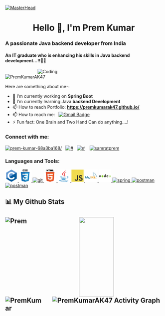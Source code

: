 [![MasterHead](https://t4.ftcdn.net/jpg/02/78/37/47/360_F_278374738_ypRn0utOVnebuhmpSrDiwkzFsdqEm0aa.jpg)](https://PremKumarAK47.io)
<h1 align="center">Hello 👋, I'm Prem Kumar</h1>
<h3 align="left">A passionate Java backend developer from India</h3>
<h4 align="left"> An IT graduate who is enhancing his skills in Java backend development...!!👨‍🎓</h4>
<img align="right" alt="Coding" width="400" src="https://qph.cf2.quoracdn.net/main-qimg-82b7314fe96c4a2d8f3088207a4afd8d">

<p align="left"> <img src="https://komarev.com/ghpvc/?username=PremKumarAK47&label=Profile%20views&color=0e75b6&style=flat" alt="PremKumarAK47" /> </p>

   

   Here are something about me-:

- 🔭 I’m currently working on **Spring Boot**
- 🌱 I’m currently learning Java **backend Development**
- 📫 How to reach Portfolio: **https://premkumarak47.github.io/**
- 📫 How to reach me: &nbsp;&nbsp;[![Gmail Badge](https://img.shields.io/badge/-Gmail-c14438?style=flat-square&logo=Gmail&logoColor=white&link=mailto:parasaghi@gmail.com)](mailto:premkumar147369@gmail.com)
- ⚡ Fun fact: One Brain and Two Hand Can do anything....! 

<h3 align="left">Connect with me:</h3>
<p align="left">
<a href="https://www.linkedin.com/in/prem-kumar-68a3ba168/" target="_blank"><img align="center" src="https://cdn.jsdelivr.net/npm/simple-icons@3.1.0/icons/linkedin.svg" alt="prem-kumar-68a3ba168/" height="25" width="25" /></a>&nbsp;&nbsp;
<a href="https://twitter.com/SamratPremAK47" target="_blank"><img align="center" src="https://cdn.jsdelivr.net/npm/simple-icons@3.0.1/icons/twitter.svg" alt="#" height="25" width="25" /></a>&nbsp;&nbsp;
<a href="https://dev.to/Prem Kumarbyte" target="_blank"><img align="center" src="https://cdn.jsdelivr.net/npm/simple-icons@3.0.1/icons/dev-dot-to.svg" alt="#" height="25" width="25" /></a> &nbsp;&nbsp;
<a href="https://www.instagram.com/samratprem/" target="_blank"><img align="center" src="https://cdn.jsdelivr.net/npm/simple-icons@3.0.1/icons/instagram.svg" alt="samratprem" height="25" width="25" /></a>&nbsp;&nbsp;
	
</p>

 
<h3 align="left">Languages and Tools:</h3>

<!-- 
 <a href="https://www.mysql.com/" target="_blank" rel="noreferrer"> <img src="https://raw.githubusercontent.com/devicons/devicon/master/icons/mysql/mysql-original-wordmark.svg" alt="mysql" width="40" height="40"/> </a> <a href="https://postman.com" target="_blank" rel="noreferrer"> <img src="https://www.vectorlogo.zone/logos/getpostman/getpostman-icon.svg" alt="postman" width="40" height="40"/> </a> <a href="https://spring.io/" target="_blank" rel="noreferrer"> <img src="https://www.vectorlogo.zone/logos/springio/springio-icon.svg" alt="spring" width="40" height="40"/> </a>
 <p align="left"> <a href="https://www.w3schools.com/css/" target="_blank" rel="noreferrer"> <img src="https://raw.githubusercontent.com/devicons/devicon/master/icons/css3/css3-original-wordmark.svg" alt="css3" width="40" height="40"/> </a> <a href="https://git-scm.com/" target="_blank" rel="noreferrer"> <img src="https://www.vectorlogo.zone/logos/git-scm/git-scm-icon.svg" alt="git" width="40" height="40"/> </a> <a href="https://www.w3.org/html/" target="_blank" rel="noreferrer"> <img src="https://raw.githubusercontent.com/devicons/devicon/master/icons/html5/html5-original-wordmark.svg" alt="html5" width="40" height="40"/> </a> 
<code><img width="40px" src="https://img.icons8.com/color/48/000000/css3.png" title="CSS"/></code>
<code><img width="40px" src="https://img.icons8.com/color/48/000000/html-5.png" title="HTML"/></code>
<code><img width="40px" src="https://img.icons8.com/color/48/000000/javascript--v1.png" title="Javascript"/></code>
<code><img width="40px" src="https://img.icons8.com/color/48/000000/amazon-web-services.png" title="AWS"/></code>
<code><img width="40px" src="https://img.icons8.com/ios/4x/00758f/mysql-logo.png" title="MySQL"/></code>
<code><img width="40px" src="https://img.icons8.com/dusk/64/000000/database-restore.png" title="Database"/></code>
<code><img width="40px" src="https://img.icons8.com/fluent/8x/github.png" title="GitHub"/></code>
<code><img width="40px" src="https://img.icons8.com/color/2x/git.png" title="Git"/></code> -->
	
	
	
	
<p align="left"> <a href="https://www.cprogramming.com/" target="_blank" rel="noreferrer"> <img src="https://raw.githubusercontent.com/devicons/devicon/master/icons/c/c-original.svg" alt="c" width="40" height="40"/> </a> <a href="https://www.w3schools.com/css/" target="_blank" rel="noreferrer"> <img src="https://raw.githubusercontent.com/devicons/devicon/master/icons/css3/css3-original-wordmark.svg" alt="css3" width="40" height="40"/> </a> <a href="https://git-scm.com/" target="_blank" rel="noreferrer"> <img src="https://www.vectorlogo.zone/logos/git-scm/git-scm-icon.svg" alt="git" width="40" height="40"/> </a> <a href="https://www.w3.org/html/" target="_blank" rel="noreferrer"> <img src="https://raw.githubusercontent.com/devicons/devicon/master/icons/html5/html5-original-wordmark.svg" alt="html5" width="40" height="40"/> </a> <a href="https://www.java.com" target="_blank" rel="noreferrer"> <img src="https://raw.githubusercontent.com/devicons/devicon/master/icons/java/java-original.svg" alt="java" width="40" height="40"/> </a> <a href="https://developer.mozilla.org/en-US/docs/Web/JavaScript" target="_blank" rel="noreferrer"> <img src="https://raw.githubusercontent.com/devicons/devicon/master/icons/javascript/javascript-original.svg" alt="javascript" width="40" height="40"/> </a> <a href="https://www.mysql.com/" target="_blank" rel="noreferrer"> <img src="https://raw.githubusercontent.com/devicons/devicon/master/icons/mysql/mysql-original-wordmark.svg" alt="mysql" width="40" height="40"/> </a> <a href="https://nodejs.org" target="_blank" rel="noreferrer"> <img src="https://raw.githubusercontent.com/devicons/devicon/master/icons/nodejs/nodejs-original-wordmark.svg" alt="nodejs" width="40" height="40"/> </a>
<a href="https://spring.io/" target="_blank" rel="noreferrer"> <img src="https://www.vectorlogo.zone/logos/springio/springio-icon.svg" alt="spring" width="40" height="40"/> </a></a> <a href="https://postman.com" target="_blank" rel="noreferrer"> <img src="https://www.vectorlogo.zone/logos/getpostman/getpostman-icon.svg" alt="postman" width="40" height="40"/> </a>
<a href="#" target="_blank" rel="noreferrer"> <img src="https://cdn.svgporn.com/logos/hibernate.svg" alt="postman" width="40" height="40"/> </a>
</p> 

<!-- <h3 align="left">Languages and Tools:</h3>
<p align="left"> <a href="https://www.w3schools.com/css/" target="_blank" rel="noreferrer"> <img src="https://raw.githubusercontent.com/devicons/devicon/master/icons/css3/css3-original-wordmark.svg" alt="css3" width="40" height="40"/> </a> <a href="https://www.w3.org/html/" target="_blank" rel="noreferrer"> <img src="https://raw.githubusercontent.com/devicons/devicon/master/icons/html5/html5-original-wordmark.svg" alt="html5" width="40" height="40"/> </a> <a href="https://www.java.com" target="_blank" rel="noreferrer"> <img src="https://raw.githubusercontent.com/devicons/devicon/master/icons/java/java-original.svg" alt="java" width="40" height="40"/> </a> <a href="https://developer.mozilla.org/en-US/docs/Web/JavaScript" target="_blank" rel="noreferrer"> <img src="https://raw.githubusercontent.com/devicons/devicon/master/icons/javascript/javascript-original.svg" alt="javascript" width="40" height="40"/> </a> <a href="https://www.mysql.com/" target="_blank" rel="noreferrer"> <img src="https://raw.githubusercontent.com/devicons/devicon/master/icons/mysql/mysql-original-wordmark.svg" alt="mysql" width="40" height="40"/> </a> <a href="https://spring.io/" target="_blank" rel="noreferrer"> <img src="https://www.vectorlogo.zone/logos/springio/springio-icon.svg" alt="spring" width="40" height="40"/> </a> </p>
 -->
<!-- <p><img align="left" src="https://github-readme-stats.vercel.app/api/top-langs?username=premkumarak47&show_icons=true&locale=en&layout=compact" alt="premkumarak47" /></p> -->

<!-- <br><br> -->
<!-- <br><br> -->
<!-- <br><br> -->
<!-- <br><br> -->
<h2 align="left">📊 My Github Stats<h2>
<div>
  <img align="left" src="https://github-readme-streak-stats.herokuapp.com/?user=PremKumarAK47&theme=radical" alt="Prem" height="250px" width="47%" />
  <img align="left" src="https://github-readme-stats.vercel.app/api?username=PremKumarAK47&show_icons=true&theme=radical" height="255px" width="47%"/>
<div>
  </br>
	
  
	
<div>
  <img align="left" src="https://github-readme-stats.vercel.app/api/top-langs/?username=PremKumarAK47&theme=radical&langs_count=8" alt="PremKumar" height="260px" width="25%" />
<!--   <img align="right" src="https://activity-graph.herokuapp.com/graph?username=PremKumarAK47&theme=gruvbox&hide_border=true&area=true" height="255px" width="70%"/> -->
<a href="https://github.com/PremKumarAK47"><img alt="PremKumarAK47 Activity Graph" align="right" src="https://github-readme-activity-graph.cyclic.app/graph?username=PremKumarAK47&bg_color=0D1117&color=5BCDEC&line=5BCDEC&point=FFFFFF&hide_border=true" height="255px" width="70%" /></a>
	
<div>
	

  
<!--  <img  src="https://raw.githubusercontent.com/Trilokia/Trilokia/379277808c61ef204768a61bbc5d25bc7798ccf1/bottom_header.svg" /> -->

<!-- ![Profile views](https://gpvc.arturio.dev/PremKumarAK47)   -->

<!-- ![](./profile-3d-contrib/profile-night-rainbow.svg) -->
  
<!-- <img src="https://developers.giphy.com/branch/master/static/api-c99e353f761d318322c853c03ebcf21b.gif" > -->
	
<!-- <img src="https://raw.githubusercontent.com/andreasbm/readme/master/assets/lines/colored.png"> -->

<!-- <img src="https://readme-typing-svg.herokuapp.com?font=Architects+Daughter&amp;color=ff0000&amp;size=20&amp;lines=Thanks!+For+Visiting+On+My+Profile!;See+You+Next-Time+Hope+u+like+its...👨🏻‍💻;" style="width: 100%;"> -->

<!-- <p align="center"><img  src="https://raw.githubusercontent.com/Trilokia/Trilokia/379277808c61ef204768a61bbc5d25bc7798ccf1/bottom_header.svg"></p> -->
	
